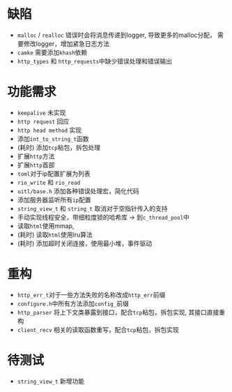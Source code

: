 # 缺陷
- `malloc` / `realloc` 错误时会将消息传递到logger, 导致更多的malloc分配，
需要修改logger，增加紧急日志方法
- `camke` 需要添加`khash`依赖
- `http_types` 和 `http_requests`中缺少错误处理和错误输出

# 功能需求
- `keepalive` 未实现
- `http request` 回应
- `http head method` 实现
- 添加`int_to_string_t`函数
- (耗时) 添加`tcp`粘包，拆包处理
- 扩展`http`方法
- 扩展`http`首部
- `toml`对于ip配置扩展为列表
- `rio_write` 和 `rio_read`
- `uitl/base.h` 添加各种错误处理宏，简化代码
- 添加服务器监听所有`ip`配置
- `string_view_t` 和 `string_t` 取消对于空指针传入的支持
- 手动实现线程安全，带细粒度锁的哈希库 -> 到`c_thread_pool`中
- 读取`html`使用mmap,
- (耗时) 读取`html`使用lru算法
- (耗时) 添加超时关闭连接，使用最小堆，事件驱动

# 重构
- `http_err_t`对于一些方法失败的名称改成`http_err`前缀
- `configure.h`中所有方法添加`config_`前缀
- `http_parser` 将上下文类暴露到接口，配合`tcp`粘包，拆包实现, 其接口直接重构
- `client_recv` 相关的读取函数重写，配合`tcp`粘包，拆包实现

# 待测试
- `string_view_t` 新增功能

